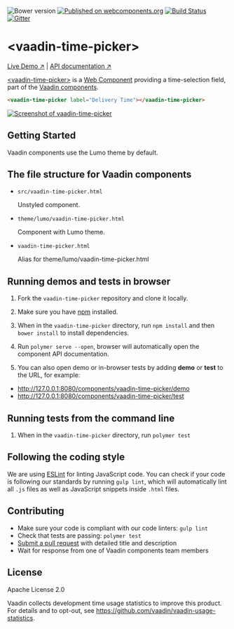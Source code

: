 ![Bower version](https://img.shields.io/bower/v/vaadin-time-picker.svg)
[![Published on webcomponents.org](https://img.shields.io/badge/webcomponents.org-published-blue.svg)](https://www.webcomponents.org/element/vaadin/vaadin-time-picker)
[![Build Status](https://travis-ci.org/vaadin/vaadin-time-picker.svg?branch=master)](https://travis-ci.org/vaadin/vaadin-time-picker)
[![Gitter](https://badges.gitter.im/Join%20Chat.svg)](https://gitter.im/vaadin/web-components?utm_source=badge&utm_medium=badge&utm_campaign=pr-badge)

# &lt;vaadin-time-picker&gt;

[Live Demo ↗](https://vaadin.com/components/vaadin-time-picker/html-examples)
|
[API documentation ↗](https://vaadin.com/components/vaadin-time-picker/html-api)


[&lt;vaadin-time-picker&gt;](https://vaadin.com/components/vaadin-time-picker) is a [Web Component](http://webcomponents.org) providing a time-selection field, part of the [Vaadin components](https://vaadin.com/components).

<!--
```
<custom-element-demo>
  <template>
    <script src="../webcomponentsjs/webcomponents-lite.js"></script>
    <link rel="import" href="vaadin-time-picker.html">
    <next-code-block></next-code-block>
  </template>
</custom-element-demo>
```
-->
```html
<vaadin-time-picker label="Delivery Time"></vaadin-time-picker>
```

[<img src="https://raw.githubusercontent.com/vaadin/vaadin-time-picker/master/screenshot.gif" alt="Screenshot of vaadin-time-picker">](https://vaadin.com/components/vaadin-time-picker)


## Getting Started

Vaadin components use the Lumo theme by default.

## The file structure for Vaadin components

- `src/vaadin-time-picker.html`

  Unstyled component.

- `theme/lumo/vaadin-time-picker.html`

  Component with Lumo theme.

- `vaadin-time-picker.html`

  Alias for theme/lumo/vaadin-time-picker.html


## Running demos and tests in browser

1. Fork the `vaadin-time-picker` repository and clone it locally.

1. Make sure you have [npm](https://www.npmjs.com/) installed.

1. When in the `vaadin-time-picker` directory, run `npm install` and then `bower install` to install dependencies.

1. Run `polymer serve --open`, browser will automatically open the component API documentation.

1. You can also open demo or in-browser tests by adding **demo** or **test** to the URL, for example:

  - http://127.0.0.1:8080/components/vaadin-time-picker/demo
  - http://127.0.0.1:8080/components/vaadin-time-picker/test


## Running tests from the command line

1. When in the `vaadin-time-picker` directory, run `polymer test`


## Following the coding style

We are using [ESLint](http://eslint.org/) for linting JavaScript code. You can check if your code is following our standards by running `gulp lint`, which will automatically lint all `.js` files as well as JavaScript snippets inside `.html` files.


## Contributing

  - Make sure your code is compliant with our code linters: `gulp lint`
  - Check that tests are passing: `polymer test`
  - [Submit a pull request](https://www.digitalocean.com/community/tutorials/how-to-create-a-pull-request-on-github) with detailed title and description
  - Wait for response from one of Vaadin components team members


## License

Apache License 2.0

Vaadin collects development time usage statistics to improve this product. For details and to opt-out, see https://github.com/vaadin/vaadin-usage-statistics.

